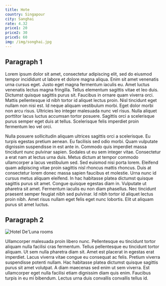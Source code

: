 ```yaml
---
title: Hote
country: Singapour
city: Sanghai
rate: 4.32
price1: 20
price2: 30
price5: 60
img: /img/songhai.jpg
---
```


## Paragraph 1

Lorem ipsum dolor sit amet, consectetur adipiscing elit, sed do eiusmod tempor incididunt ut labore et dolore magna aliqua. Enim sit amet venenatis urna cursus eget. Justo eget magna fermentum iaculis eu. Amet luctus venenatis lectus magna fringilla. Tellus elementum sagittis vitae et leo duis. Dictumst quisque sagittis purus sit. Faucibus in ornare quam viverra orci. Mattis pellentesque id nibh tortor id aliquet lectus proin. Nisl tincidunt eget nullam non nisi est. Id neque aliquam vestibulum morbi. Eget dolor morbi non arcu risus. Ultricies leo integer malesuada nunc vel risus. Nulla aliquet porttitor lacus luctus accumsan tortor posuere. Sagittis orci a scelerisque purus semper eget duis at tellus. Scelerisque felis imperdiet proin fermentum leo vel orci.

Nulla posuere sollicitudin aliquam ultrices sagittis orci a scelerisque. Eu turpis egestas pretium aenean. Eu facilisis sed odio morbi. Quam vulputate dignissim suspendisse in est ante in. Commodo quis imperdiet massa tincidunt nunc pulvinar sapien. Sodales ut eu sem integer vitae. Consectetur a erat nam at lectus urna duis. Metus dictum at tempor commodo ullamcorper a lacus vestibulum sed. Sed euismod nisi porta lorem. Eleifend quam adipiscing vitae proin sagittis nisl rhoncus mattis rhoncus. Duis at consectetur lorem donec massa sapien faucibus et molestie. Urna nunc id cursus metus aliquam eleifend. In hac habitasse platea dictumst quisque sagittis purus sit amet. Congue quisque egestas diam in. Vulputate ut pharetra sit amet. Fermentum iaculis eu non diam phasellus. Nec tincidunt praesent semper feugiat nibh sed pulvinar. Id nibh tortor id aliquet lectus proin nibh. Amet risus nullam eget felis eget nunc lobortis. Elit ut aliquam purus sit amet luctus.

## Paragraph 2

![Hotel De'Luna rooms](/img/sanghai.jpg)

Ullamcorper malesuada proin libero nunc. Pellentesque eu tincidunt tortor aliquam nulla facilisi cras fermentum. Tellus pellentesque eu tincidunt tortor aliquam. Ut sem nulla pharetra diam sit. Amet est placerat in egestas erat imperdiet. Lacus viverra vitae congue eu consequat ac felis. Pretium viverra suspendisse potenti nullam. Hac habitasse platea dictumst quisque sagittis purus sit amet volutpat. A diam maecenas sed enim ut sem viverra. Est ullamcorper eget nulla facilisi etiam dignissim diam quis enim. Faucibus turpis in eu mi bibendum. Lectus urna duis convallis convallis tellus id.
